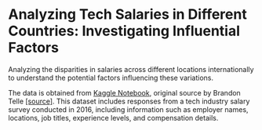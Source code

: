 # Analyzing Tech Salaries in Different Countries: Investigating Influential Factors
Analyzing the disparities in salaries across different locations internationally to understand the potential factors influencing these variations.

The data is obtained from [Kaggle Notebook](https://www.kaggle.com/datasets/thedevastator/know-your-worth-tech-salaries-in-2016), original source by Brandon Telle [[source]](https://data.world/brandon-telle/2016-hacker-news-salary-survey-results). This dataset includes responses from a tech industry salary survey conducted in 2016, including information such as employer names, locations, job titles, experience levels, and compensation details. 
